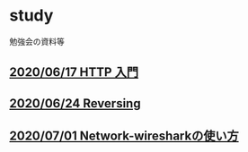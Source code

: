 # study
勉強会の資料等

## [2020/06/17 HTTP  入門](/web/http/HttpHeader2020_6)

## [2020/06/24 Reversing](/rev/2020_06/first)

## [2020/07/01 Network-wiresharkの使い方](/network/network-2020-07-01)
